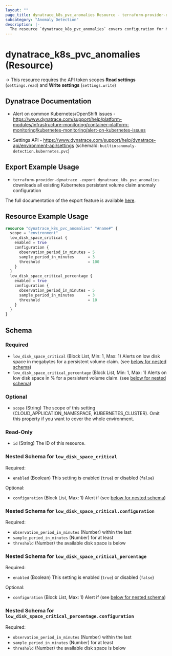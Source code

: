 ```yaml
---
layout: ""
page_title: dynatrace_k8s_pvc_anomalies Resource - terraform-provider-dynatrace"
subcategory: "Anomaly Detection"
description: |-
  The resource `dynatrace_k8s_pvc_anomalies` covers configuration for Kubernetes persistent volume claim anomalies
---
```


# dynatrace_k8s_pvc_anomalies (Resource)

-> This resource requires the API token scopes **Read settings** (`settings.read`) and **Write settings** (`settings.write`)

## Dynatrace Documentation

- Alert on common Kubernetes/OpenShift issues - https://www.dynatrace.com/support/help/platform-modules/infrastructure-monitoring/container-platform-monitoring/kubernetes-monitoring/alert-on-kubernetes-issues

- Settings API - https://www.dynatrace.com/support/help/dynatrace-api/environment-api/settings (schemaId: `builtin:anomaly-detection.kubernetes.pvc`)

## Export Example Usage

- `terraform-provider-dynatrace -export dynatrace_k8s_pvc_anomalies` downloads all existing Kubernetes persistent volume claim anomaly configuration

The full documentation of the export feature is available [here](https://registry.terraform.io/providers/dynatrace-oss/dynatrace/latest/docs/guides/export-v2).

## Resource Example Usage

```terraform
resource "dynatrace_k8s_pvc_anomalies" "#name#" {
  scope = "environment"
  low_disk_space_critical {
    enabled = true
    configuration {
      observation_period_in_minutes = 5
      sample_period_in_minutes      = 3
      threshold                     = 100
    }
  }
  low_disk_space_critical_percentage {
    enabled = true
    configuration {
      observation_period_in_minutes = 5
      sample_period_in_minutes      = 3
      threshold                     = 10
    }
  }
}
```

<!-- schema generated by tfplugindocs -->
## Schema

### Required

- `low_disk_space_critical` (Block List, Min: 1, Max: 1) Alerts on low disk space in megabytes for a persistent volume claim. (see [below for nested schema](#nestedblock--low_disk_space_critical))
- `low_disk_space_critical_percentage` (Block List, Min: 1, Max: 1) Alerts on low disk space in % for a persistent volume claim. (see [below for nested schema](#nestedblock--low_disk_space_critical_percentage))

### Optional

- `scope` (String) The scope of this setting (CLOUD_APPLICATION_NAMESPACE, KUBERNETES_CLUSTER). Omit this property if you want to cover the whole environment.

### Read-Only

- `id` (String) The ID of this resource.

<a id="nestedblock--low_disk_space_critical"></a>
### Nested Schema for `low_disk_space_critical`

Required:

- `enabled` (Boolean) This setting is enabled (`true`) or disabled (`false`)

Optional:

- `configuration` (Block List, Max: 1) Alert if (see [below for nested schema](#nestedblock--low_disk_space_critical--configuration))

<a id="nestedblock--low_disk_space_critical--configuration"></a>
### Nested Schema for `low_disk_space_critical.configuration`

Required:

- `observation_period_in_minutes` (Number) within the last
- `sample_period_in_minutes` (Number) for at least
- `threshold` (Number) the available disk space is below



<a id="nestedblock--low_disk_space_critical_percentage"></a>
### Nested Schema for `low_disk_space_critical_percentage`

Required:

- `enabled` (Boolean) This setting is enabled (`true`) or disabled (`false`)

Optional:

- `configuration` (Block List, Max: 1) Alert if (see [below for nested schema](#nestedblock--low_disk_space_critical_percentage--configuration))

<a id="nestedblock--low_disk_space_critical_percentage--configuration"></a>
### Nested Schema for `low_disk_space_critical_percentage.configuration`

Required:

- `observation_period_in_minutes` (Number) within the last
- `sample_period_in_minutes` (Number) for at least
- `threshold` (Number) the available disk space is below
 